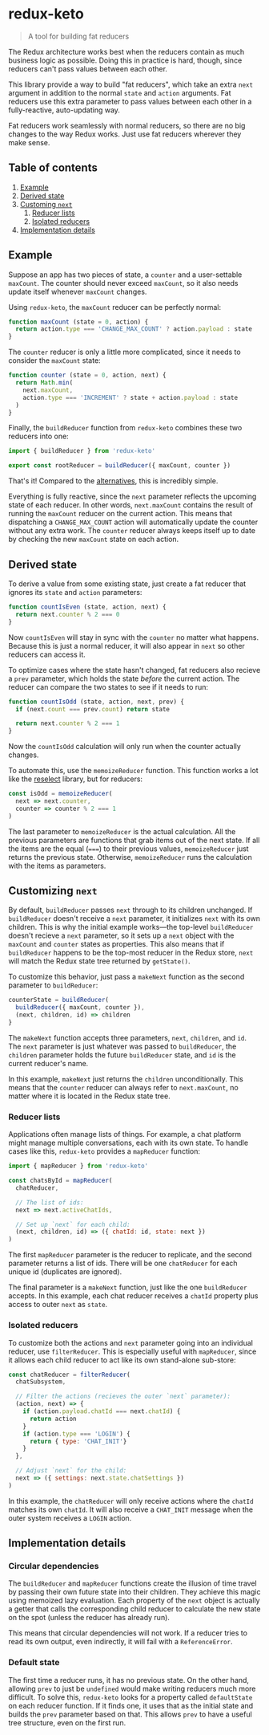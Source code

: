 # redux-keto

> A tool for building fat reducers

The Redux architecture works best when the reducers contain as much business logic as possible. Doing this in practice is hard, though, since reducers can't pass values between each other.

This library provide a way to build "fat reducers", which take an extra `next` argument in addition to the normal `state` and `action` arguments. Fat reducers use this extra parameter to pass values between each other in a fully-reactive, auto-updating way.

Fat reducers work seamlessly with normal reducers, so there are no big changes to the way Redux works. Just use fat reducers wherever they make sense.

## Table of contents
1. [Example](#example)
2. [Derived state](#derived-state)
3. [Customing `next`](#customizing-next)
   1. [Reducer lists](#reducer-lists)
   1. [Isolated reducers](#isolated-reducers)
4. [Implementation details](#implementation-details)

## Example

Suppose an app has two pieces of state, a `counter` and a user-settable `maxCount`. The counter should never exceed `maxCount`, so it also needs update itself whenever `maxCount` changes.

Using `redux-keto`, the `maxCount` reducer can be perfectly normal:

```js
function maxCount (state = 0, action) {
  return action.type === 'CHANGE_MAX_COUNT' ? action.payload : state
}
```

The `counter` reducer is only a little more complicated, since it needs to consider the `maxCount` state:

```js
function counter (state = 0, action, next) {
  return Math.min(
    next.maxCount,
    action.type === 'INCREMENT' ? state + action.payload : state
  )
}
```

Finally, the `buildReducer` function from `redux-keto` combines these two reducers into one:

```js
import { buildReducer } from 'redux-keto'

export const rootReducer = buildReducer({ maxCount, counter })
```

That's it! Compared to the [alternatives](https://github.com/Airbitz/redux-keto/blob/master/docs/bad-alternatives.md), this is incredibly simple.

Everything is fully reactive, since the `next` parameter reflects the upcoming state of each reducer. In other words, `next.maxCount` contains the result of running the `maxCount` reducer on the current action. This means that dispatching a `CHANGE_MAX_COUNT` action will automatically update the counter without any extra work. The `counter` reducer always keeps itself up to date by checking the new `maxCount` state on each action.

## Derived state

To derive a value from some existing state, just create a fat reducer that ignores its `state` and `action` parameters:

```js
function countIsEven (state, action, next) {
  return next.counter % 2 === 0
}
```

Now `countIsEven` will stay in sync with the `counter` no matter what happens. Because this is just a normal reducer, it will also appear in `next` so other reducers can access it.

To optimize cases where the state hasn't changed, fat reducers also recieve a `prev` parameter, which holds the state *before* the current action. The reducer can compare the two states to see if it needs to run:

```js
function countIsOdd (state, action, next, prev) {
  if (next.count === prev.count) return state

  return next.counter % 2 === 1
}
```

Now the `countIsOdd` calculation will only run when the counter actually changes.

To automate this, use the `memoizeReducer` function. This function works a lot like the [reselect](https://github.com/reactjs/reselect) library, but for reducers:

```js
const isOdd = memoizeReducer(
  next => next.counter,
  counter => counter % 2 === 1
)
```

The last parameter to `memoizeReducer` is the actual calculation. All the previous parameters are functions that grab items out of the next state. If all the items are the equal (`===`) to their previous values, `memoizeReducer` just returns the previous state. Otherwise, `memoizeReducer` runs the calculation with the items as parameters.

## Customizing `next`

By default, `buildReducer` passes `next` through to its children unchanged. If `buildReducer` doesn't receive a `next` parameter, it initializes `next` with its own children. This is why the initial example works—the top-level `buildReducer` doesn't recieve a `next` parameter, so it sets up a `next` object with the `maxCount` and `counter` states as properties. This also means that if `buildReducer` happens to be the top-most reducer in the Redux store, `next` will match the Redux state tree returned by `getState()`.

To customize this behavior, just pass a `makeNext` function as the second parameter to `buildReducer`:

```js
counterState = buildReducer(
  buildReducer({ maxCount, counter }),
  (next, children, id) => children
}
```

The `makeNext` function accepts three parameters, `next`, `children`, and `id`. The `next` parameter is just whatever was passed to `buildReducer`, the `children` parameter holds the future `buildReducer` state, and `id` is the current reducer's name.

In this example, `makeNext` just returns the `children` unconditionally. This means that the `counter` reducer can always refer to `next.maxCount`, no matter where it is located in the Redux state tree.

### Reducer lists

Applications often manage lists of things. For example, a chat platform might manage multiple conversations, each with its own state. To handle cases like this, `redux-keto` provides a `mapReducer` function:

```js
import { mapReducer } from 'redux-keto'

const chatsById = mapReducer(
  chatReducer,

  // The list of ids:
  next => next.activeChatIds,

  // Set up `next` for each child:
  (next, children, id) => ({ chatId: id, state: next })
)
```

The first `mapReducer` parameter is the reducer to replicate, and the second parameter returns a list of ids. There will be one `chatReducer` for each unique id (duplicates are ignored).

The final parameter is a `makeNext` function, just like the one `buildReducer` accepts. In this example, each chat reducer receives a `chatId` property plus access to outer `next` as `state`.

### Isolated reducers

To customize both the actions and `next` parameter going into an individual reducer, use `filterReducer`. This is especially useful with `mapReducer`, since it allows each child reducer to act like its own stand-alone sub-store:

```js
const chatReducer = filterReducer(
  chatSubsystem,

  // Filter the actions (recieves the outer `next` parameter):
  (action, next) => {
    if (action.payload.chatId === next.chatId) {
      return action
    }
    if (action.type === 'LOGIN') {
      return { type: 'CHAT_INIT'}
    }
  },

  // Adjust `next` for the child:
  next => ({ settings: next.state.chatSettings })
)
```

In this example, the `chatReducer` will only receive actions where the `chatId` matches its own `chatId`. It will also receive a `CHAT_INIT` message when the outer system receives a `LOGIN` action.

## Implementation details

### Circular dependencies

The `buildReducer` and `mapReducer` functions create the illusion of time travel by passing their own future state into their children. They achieve this magic using memoized lazy evaluation. Each property of the `next` object is actually a getter that calls the corresponding child reducer to calculate the new state on the spot (unless the reducer has already run).

This means that circular dependencies will not work. If a reducer tries to read its own output, even indirectly, it will fail with a `ReferenceError`.

### Default state

The first time a reducer runs, it has no previous state. On the other hand, allowing `prev` to just be `undefined` would make writing reducers much more difficult. To solve this, `redux-keto` looks for a property called `defaultState` on each reducer function. If it finds one, it uses that as the initial state and builds the `prev` parameter based on that. This allows `prev` to have a useful tree structure, even on the first run.
